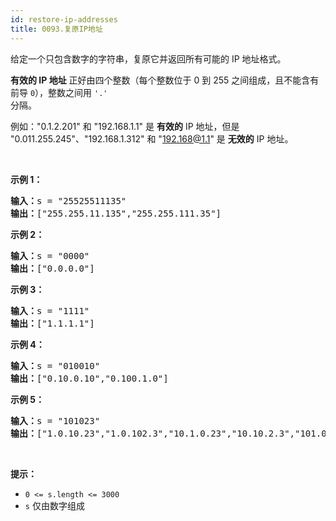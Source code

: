 ```yaml
---
id: restore-ip-addresses
title: 0093.复原IP地址
---
```

给定一个只包含数字的字符串，复原它并返回所有可能的 IP 地址格式。

**有效的 IP 地址** 正好由四个整数（每个整数位于 0 到 255 之间组成，且不能含有前导 <code>0</code>），整数之间用 <code>&#39;.&#39; </code>分隔。

例如：&#34;0.1.2.201&#34; 和 &#34;192.168.1.1&#34; 是 **有效的** IP 地址，但是 &#34;0.011.255.245&#34;、&#34;192.168.1.312&#34; 和 &#34;192.168@1.1&#34; 是 **无效的** IP 地址。

 

**示例 1：**


<pre><strong>输入：</strong>s = &#34;25525511135&#34;<br/><strong>输出：</strong>[&#34;255.255.11.135&#34;,&#34;255.255.111.35&#34;]<br/></pre>

**示例 2：**


<pre><strong>输入：</strong>s = &#34;0000&#34;<br/><strong>输出：</strong>[&#34;0.0.0.0&#34;]<br/></pre>

**示例 3：**


<pre><strong>输入：</strong>s = &#34;1111&#34;<br/><strong>输出：</strong>[&#34;1.1.1.1&#34;]<br/></pre>

**示例 4：**


<pre><strong>输入：</strong>s = &#34;010010&#34;<br/><strong>输出：</strong>[&#34;0.10.0.10&#34;,&#34;0.100.1.0&#34;]<br/></pre>

**示例 5：**


<pre><strong>输入：</strong>s = &#34;101023&#34;<br/><strong>输出：</strong>[&#34;1.0.10.23&#34;,&#34;1.0.102.3&#34;,&#34;10.1.0.23&#34;,&#34;10.10.2.3&#34;,&#34;101.0.2.3&#34;]<br/></pre>

 

**提示：**


- <code>0 &lt;= s.length &lt;= 3000</code>
- <code>s</code> 仅由数字组成
